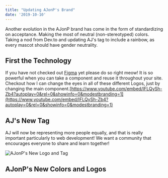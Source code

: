 ```yaml
---
title: "Updating AJonP's Brand"
date: '2019-10-10'
---
```


Another evolution in the AJonP brand has come in the form of standardizing on acceptance. Making the most of neutral (non-stereotyped) colors. Taking a nod from Dev.to and updating AJ's tag to include a rainbow, as every mascot should have gender neutrality.

## First the Technology[](https://codingcat.dev/blog/updating-ajonp-s-brand#first-the-technology)

If you have not checked out [Figma](https://figma.com/) yet please do so right meow! It is so powerful when you can take a component and reuse it throughout your site. Checkout how I can change the eyes in all of these different Logos, just by changing the main component.[https://www.youtube.com/embed/IFLQySh-Zb4?autoplay=0&rel=0&showinfo=0&modestbranding=1](https://www.youtube.com/embed/IFLQySh-Zb4?autoplay=0&rel=0&showinfo=0&modestbranding=1)

## AJ's New Tag[](https://codingcat.dev/blog/updating-ajonp-s-brand#ajs-new-tag)

AJ will now be representing more people equally, and that is really important particularly to web development! We want a community that encourages everyone to share and learn together!

![AJonP's New Logo and Tag](https://res.cloudinary.com/ajonp/image/upload/f_auto,q_auto/ajonp-ajonp-com/Logos/ajonp/AJ_Vector.png)

## AJonP's New Colors and Logos[](https://codingcat.dev/blog/updating-ajonp-s-brand#ajonps-new-colors-and-logos)
